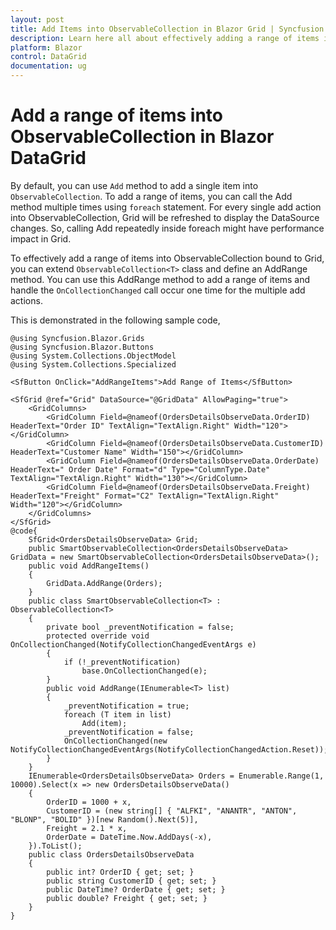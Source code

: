 ```yaml
---
layout: post
title: Add Items into ObservableCollection in Blazor Grid | Syncfusion
description: Learn here all about effectively adding a range of items into ObservableCollection in Syncfusion Blazor DataGrid component and more.
platform: Blazor
control: DataGrid
documentation: ug
---
```


# Add a range of items into ObservableCollection in Blazor DataGrid

By default, you can use `Add` method to add a single item into `ObservableCollection`. To add a range of items, you can call the Add method multiple times using `foreach` statement. For every single add action into ObservableCollection, Grid will be refreshed to display the DataSource changes. So, calling Add repeatedly inside foreach might have performance impact in Grid.

To effectively add a range of items into ObservableCollection bound to Grid, you can extend `ObservableCollection<T>` class and define an AddRange method. You can use this AddRange method to add a range of items and handle the `OnCollectionChanged` call occur one time for the multiple add actions.

This is demonstrated in the following sample code,

```cshtml
@using Syncfusion.Blazor.Grids
@using Syncfusion.Blazor.Buttons
@using System.Collections.ObjectModel
@using System.Collections.Specialized

<SfButton OnClick="AddRangeItems">Add Range of Items</SfButton>

<SfGrid @ref="Grid" DataSource="@GridData" AllowPaging="true">
    <GridColumns>
        <GridColumn Field=@nameof(OrdersDetailsObserveData.OrderID) HeaderText="Order ID" TextAlign="TextAlign.Right" Width="120"></GridColumn>
        <GridColumn Field=@nameof(OrdersDetailsObserveData.CustomerID) HeaderText="Customer Name" Width="150"></GridColumn>
        <GridColumn Field=@nameof(OrdersDetailsObserveData.OrderDate) HeaderText=" Order Date" Format="d" Type="ColumnType.Date" TextAlign="TextAlign.Right" Width="130"></GridColumn>
        <GridColumn Field=@nameof(OrdersDetailsObserveData.Freight) HeaderText="Freight" Format="C2" TextAlign="TextAlign.Right" Width="120"></GridColumn>
    </GridColumns>
</SfGrid>
@code{
    SfGrid<OrdersDetailsObserveData> Grid;
    public SmartObservableCollection<OrdersDetailsObserveData> GridData = new SmartObservableCollection<OrdersDetailsObserveData>();
    public void AddRangeItems()
    {
        GridData.AddRange(Orders);
    }
    public class SmartObservableCollection<T> : ObservableCollection<T>
    {
        private bool _preventNotification = false;
        protected override void OnCollectionChanged(NotifyCollectionChangedEventArgs e)
        {
            if (!_preventNotification)
                base.OnCollectionChanged(e);
        }
        public void AddRange(IEnumerable<T> list)
        {
            _preventNotification = true;
            foreach (T item in list)
                Add(item);
            _preventNotification = false;
            OnCollectionChanged(new NotifyCollectionChangedEventArgs(NotifyCollectionChangedAction.Reset));
        }
    }
    IEnumerable<OrdersDetailsObserveData> Orders = Enumerable.Range(1, 10000).Select(x => new OrdersDetailsObserveData()
    {
        OrderID = 1000 + x,
        CustomerID = (new string[] { "ALFKI", "ANANTR", "ANTON", "BLONP", "BOLID" })[new Random().Next(5)],
        Freight = 2.1 * x,
        OrderDate = DateTime.Now.AddDays(-x),
    }).ToList();
    public class OrdersDetailsObserveData
    {
        public int? OrderID { get; set; }
        public string CustomerID { get; set; }
        public DateTime? OrderDate { get; set; }
        public double? Freight { get; set; }
    }
}
```